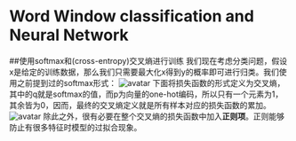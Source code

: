 # Word Window classification and Neural Network
##使用softmax和(cross-entropy)交叉熵进行训练
我们现在考虑分类问题，假设x是给定的训练数据，那么我们只需要最大化x得到y的概率即可进行归类。我们使用之前提到过的softmax形式：
![avatar]()
下面将损失函数的形式定义为交叉熵，其中的q就是softmax的值，而p为向量的one-hot编码，所以只有一个元素为1，其余皆为0，因而，最终的交叉熵定义就是所有样本对应的损失函数的累加。
![avatar]()
除此之外，很有必要在整个交叉熵的损失函数中加入**正则项**。正则能够防止有很多特征时模型的过拟合现象。
